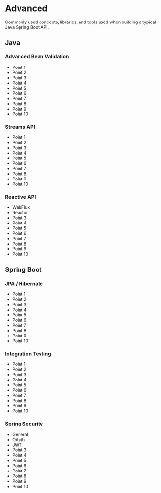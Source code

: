 # Advanced

Commonly used concepts, libraries, and tools used when building a typical Java Spring Boot API.

## Java

### Advanced Bean Validation

* Point 1
* Point 2
* Point 3
* Point 4
* Point 5
* Point 6
* Point 7
* Point 8
* Point 9
* Point 10


### Streams API

* Point 1
* Point 2
* Point 3
* Point 4
* Point 5
* Point 6
* Point 7
* Point 8
* Point 9
* Point 10

### Reactive API

* WebFlux
* Reactor
* Point 3
* Point 4
* Point 5
* Point 6
* Point 7
* Point 8
* Point 9
* Point 10

## Spring Boot

### JPA / Hibernate

* Point 1
* Point 2
* Point 3
* Point 4
* Point 5
* Point 6
* Point 7
* Point 8
* Point 9
* Point 10

### Integration Testing

* Point 1
* Point 2
* Point 3
* Point 4
* Point 5
* Point 6
* Point 7
* Point 8
* Point 9
* Point 10

### Spring Security

* General
* OAuth
* JWT
* Point 3
* Point 4
* Point 5
* Point 6
* Point 7
* Point 8
* Point 9
* Point 10
